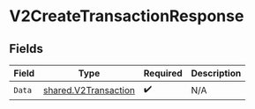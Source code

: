 # V2CreateTransactionResponse


## Fields

| Field                                                               | Type                                                                | Required                                                            | Description                                                         |
| ------------------------------------------------------------------- | ------------------------------------------------------------------- | ------------------------------------------------------------------- | ------------------------------------------------------------------- |
| `Data`                                                              | [shared.V2Transaction](../../../pkg/models/shared/v2transaction.md) | :heavy_check_mark:                                                  | N/A                                                                 |